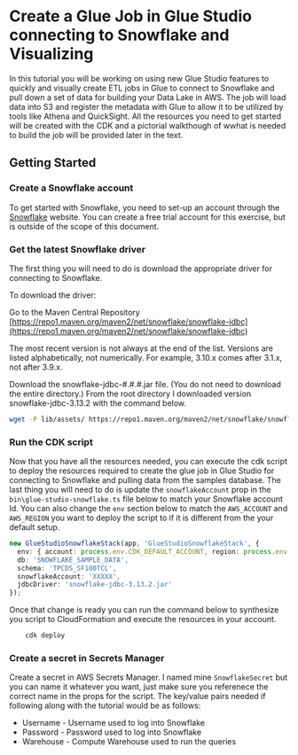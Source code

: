# Create a Glue Job in Glue Studio connecting to Snowflake and Visualizing

In this tutorial you will be working on using new Glue Studio features to quickly and visually create ETL jobs in Glue to connect to Snowflake and pull down a set of data for building your Data Lake in AWS. The job will load data into S3 and register the metadata with Glue to allow it to be utilized by tools like Athena and QuickSight. All the resources you need to get started will be created with the CDK and a pictorial walkthough of wwhat is needed to build the job will be provided later in the text.

## Getting Started

### Create a Snowflake account

To get started with Snowflake, you need to set-up an account through the [Snowflake](https://www.snowflake.com/) website. You can create a free trial account for this exercise, but is outside of the scope of this document.

### Get the latest Snowflake driver

The first thing you will need to do is download the appropriate driver for connecting to Snowflake.

To download the driver:

Go to the Maven Central Repository [https://repo1.maven.org/maven2/net/snowflake/snowflake-jdbc](https://repo1.maven.org/maven2/net/snowflake/snowflake-jdbc)

The most recent version is not always at the end of the list. Versions are listed alphabetically, not numerically. For example, 3.10.x comes after 3.1.x, not after 3.9.x.

Download the snowflake-jdbc-#.#.#.jar file. (You do not need to download the entire directory.) From the root directory I downloaded version snowflake-jdbc-3.13.2 with the command below.

```bash
wget -P lib/assets/ https://repo1.maven.org/maven2/net/snowflake/snowflake-jdbc/3.13.2/snowflake-jdbc-3.13.2.jar
```

### Run the CDK script

Now that you have all the resources needed, you can execute the cdk script to deploy the resources required to create the glue job in Glue Studio for connecting to Snowflake and pulling data from the samples database. The last thing you will need to do is update the `snowflakeAccount` prop in the `bin\glue-studio-snowflake.ts` file below to match your Snowflake account Id. You can also change the `env` section below to match the `AWS_ACCOUNT` and `AWS_REGION` you want to deploy the script to if it is different from the your default setup.

```typescript
new GlueStudioSnowflakeStack(app, 'GlueStudioSnowflakeStack', {
  env: { account: process.env.CDK_DEFAULT_ACCOUNT, region: process.env.CDK_DEFAULT_REGION },
  db: 'SNOWFLAKE_SAMPLE_DATA',
  schema: 'TPCDS_SF100TCL',
  snowflakeAccount: 'XXXXX',
  jdbcDriver: 'snowflake-jdbc-3.13.2.jar'
});
```

Once that change is ready you can run the command below to synthesize you script to CloudFormation and execute the resources in your account. 

```bash
    cdk deploy
```

### Create a secret in Secrets Manager

Create a secret in AWS Secrets Manager. I named mine `SnowflakeSecret` but you can name it whatever you want, just make sure you referenece the correct name in the props for the script. The key/value pairs needed if following along with the tutorial would be as follows:

* Username - Username used to log into Snowflake
* Password - Password used to log into Snowflake
* Warehouse - Compute Warehouse used to run the queries





